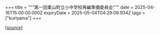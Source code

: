 +++
title = """第一回栗山町立小中学校再編準備委員会"""
date = 2025-04-16T15:00:00.000Z
expiryDate = 2025-05-04T04:29:09.934Z
tags = ["kuriyama"]
+++


[[source]](https://www.town.kuriyama.hokkaido.jp/soshiki/41/31462.html)
